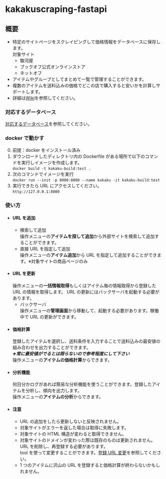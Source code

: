# kakakuscraping-fastapi

## 概要

- 特定のサイトページをスクレイピングして価格情報をデータベースに保存します。<br>
  対象サイト
  - 駿河屋
  - ブックオフ公式オンラインストア
  - ネットオフ
- アイテムやグループとしてまとめて一覧で管理することができます。
- 複数のアイテムを送料込みの価格でどこの店で購入すると安いかを計算しサポートします。
- 詳細は[Wiki](https://github.com/gkjg8787/kakakuscraping-fastapi/wiki)を参照してください。

### 対応するデータベース

[対応するデータベース](https://github.com/gkjg8787/kakakuscraping-fastapi/wiki/Database)を参照してください。

### docker で動かす

0. 前提：docker をインストール済み
1. ダウンロードしたディレクトリ内の Dockerfile がある場所で以下のコマンドを実行しイメージを作成します。<br>
   `docker build -t kakaku-build:test .`
2. 次のコマンドでイメージを実行<br>
   `docker run --init -p 8000:8000 --name kakaku -it kakaku-build:test`
3. 実行できたら URL にアクセスしてください。<br>
   `http://127.0.0.1:8000`

### 使い方

- #### URL を追加<br>
  - 検索して追加<br>
    操作メニューの**アイテムを探して追加**から外部サイトを検索して追加することができます。
  - 直接 URL を指定して追加<br>
    操作メニューの**アイテム追加**から URL を指定して追加することができます。※対象サイトの商品ページのみ
- #### URL を更新<br>
  操作メニューの**一括情報取得**もしくはアイテム毎の情報取得から登録した URL の情報を取得します。
  URL の更新にはバックサーバを起動する必要があります。
  - バックサーバ<br>
    操作メニューの**管理画面**から移動して、起動する必要があります。稼働中で URL の更新ができます。
- #### 価格計算<br>
  登録したアイテムを選択し、送料条件を入力することで送料込みの最安値の組み合わせを出力することができます。<br>
  **_※常に最安値がでるとは限らないので参考程度にして下さい_**<br>
  操作メニューの**アイテムの価格計算**からできます。
- #### 分析機能<br>
  何日分かログがあれば簡易な分析機能を使うことができます。登録したアイテムを分析し、傾向を出力します。<br>
  操作メニューの**アイテムの分析**からできます。
- #### 注意<br>
  - URL の追加をしたら更新しないと反映されません。
  - 対象サイトがエラーを返した場合は取得に失敗します。
  - 対象サイトの HTML 構造が変わると取得できません。
  - 対象サイトのドメインが変わった際は既存のものは更新されません。URL を削除し、再登録する必要があります。<br>
    tool を使って変更することができます。[登録 URL 変更](https://github.com/gkjg8787/kakakuscraping-fastapi/wiki/Tool#%E7%99%BB%E9%8C%B2url%E5%A4%89%E6%9B%B4)を参照してください。
  - 1 つのアイテムに沢山の URL を登録すると価格計算が終わらないかもしれません。
